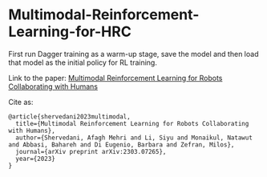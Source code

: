 # Multimodal-Reinforcement-Learning-for-HRC
First run Dagger training as a warm-up stage, save the model and then load that model as the initial policy for RL training.
 
Link to the paper: [Multimodal Reinforcement Learning for Robots Collaborating with Humans](https://arxiv.org/abs/2303.07265)

Cite as:
```
@article{shervedani2023multimodal,
  title={Multimodal Reinforcement Learning for Robots Collaborating with Humans},
  author={Shervedani, Afagh Mehri and Li, Siyu and Monaikul, Natawut and Abbasi, Bahareh and Di Eugenio, Barbara and Zefran, Milos},
  journal={arXiv preprint arXiv:2303.07265},
  year={2023}
}
```
